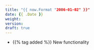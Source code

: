 ```yaml
---
title: "{{ now.Format "2006-01-02" }}"
date: {{ .Date }}
weight:
version:
draft: true
---
```


<!-- Available tags are: added, changed, deprecated, removed, fixed, security -->
- {{% tag added %}} New functionality
